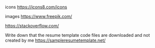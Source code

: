 icons
https://icons8.com/icons

images
https://www.freepik.com/

https://stackoverflow.com/

Write down that the resume template code files are downloaded and not created by me
https://sampleresumetemplate.net/